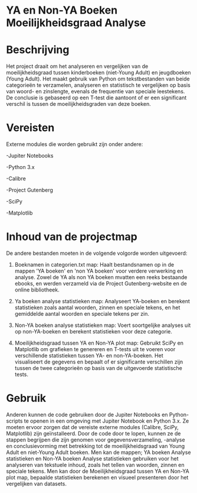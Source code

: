 # YA en Non-YA Boeken Moeilijkheidsgraad Analyse
# Beschrijving
Het project draait om het analyseren en vergelijken van de moeilijkheidsgraad tussen kinderboeken (niet-Young Adult) en jeugdboeken (Young Adult). Het maakt gebruik van Python om tekstbestanden van beide categorieën te verzamelen, analyseren en statistisch te vergelijken op basis van woord- en zinslengte, evenals de frequentie van speciale leestekens. De conclusie is gebaseerd op een T-test die aantoont of er een significant verschil is tussen de moeilijkheidsgraden van deze boeken.
# Vereisten
Externe modules die worden gebruikt zijn onder andere:

-Jupiter Notebooks

-Python 3.x

-Calibre

-Project Gutenberg

-SciPy

-Matplotlib
# Inhoud van de projectmap
De andere bestanden moeten in de volgende volgorde worden uitgevoerd:
1) Boeknamen in categorien.txt map: Haalt bestandsnamen op in de mappen 'YA boeken' en 'non YA boeken' voor verdere verwerking en analyse. Zowel de YA als non YA boeken mvatten een reeks bestaande ebooks, en werden verzameld via de Project Gutenberg-website en de online bibliotheek. 

2) Ya boeken analyse statistieken map: Analyseert YA-boeken en berekent statistieken zoals aantal woorden, zinnen en speciale tekens, en het gemiddelde aantal woorden en speciale tekens per zin.

3) Non-YA boeken analyse statistieken map: Voert soortgelijke analyses uit op non-YA-boeken en berekent statistieken voor deze categorie.

4) Moeilijkheidsgraad tussen YA en Non-YA plot map: Gebruikt SciPy en Matplotlib om grafieken te genereren en T-tests uit te voeren voor verschillende statistieken tussen YA- en non-YA-boeken. Het visualiseert de gegevens en bepaalt of er significante verschillen zijn tussen de twee categorieën op basis van de uitgevoerde statistische tests.
# Gebruik
Anderen kunnen de code gebruiken door de Jupiter Notebooks en Python-scripts te openen in een omgeving met Jupiter Notebook en Python 3.x. Ze moeten ervoor zorgen dat de vereiste externe modules (Calibre, SciPy, Matplotlib) zijn geïnstalleerd. Door de code door te lopen, kunnen ze de stappen begrijpen die zijn genomen voor gegevensverzameling, -analyse en conclusievorming met betrekking tot de moeilijkheidsgraad van Young Adult en niet-Young Adult boeken. Men kan de mappen; YA boeken Analyse statistieken en Non-YA boeken Analyse statistieken gebruiken voor het analyseren van tekstuele inhoud, zoals het tellen van woorden, zinnen en speciale tekens. Men kan door de Moeilijkheidsgraad tussen YA en Non-YA plot map, bepaalde statistieken berekenen en visueel presenteren door het vergelijken van datasets.
